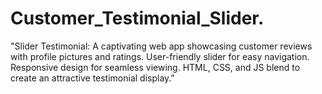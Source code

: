 # Customer_Testimonial_Slider.
"Slider Testimonial: A captivating web app showcasing customer reviews with profile pictures and ratings. User-friendly slider for easy navigation. Responsive design for seamless viewing. HTML, CSS, and JS blend to create an attractive testimonial display."
